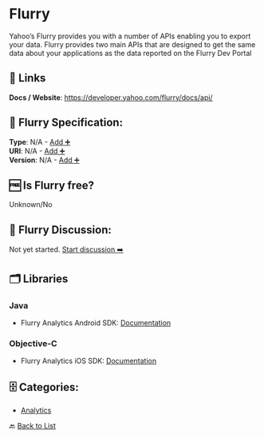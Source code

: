 # Flurry

Yahoo’s Flurry provides you with a number of APIs enabling you to export your data. Flurry provides two main APIs that are designed to get the same data about your applications as the data reported on the Flurry Dev Portal

##  🔗 Links
**Docs / Website**: https://developer.yahoo.com/flurry/docs/api/

## 🧬 Flurry Specification:
**Type**: N/A - [Add ➕](https://github.com/apis-list/apis-list/edit/main/apis/flurry/flurry.yaml)  
**URI**: N/A - [Add ➕](https://github.com/apis-list/apis-list/edit/main/apis/flurry/flurry.yaml)  
**Version**: N/A - [Add ➕](https://github.com/apis-list/apis-list/edit/main/apis/flurry/flurry.yaml)

## 🆓 Is Flurry free?
 Unknown/No 

## 💬 Flurry Discussion:
Not yet started. [Start discussion ➡️](https://github.com/apis-list/apis-list/discussions/new)

## 🗂️ Libraries
### Java
- Flurry Analytics Android SDK: [Documentation](https://developer.yahoo.com/flurry/docs/analytics/gettingstarted/android/)
### Objective-C
- Flurry Analytics iOS SDK: [Documentation](https://developer.yahoo.com/flurry/docs/analytics/gettingstarted/ios/)


## 🗄️ Categories:
- [Analytics](https://github.com/apis-list/apis-list#analytics-)

🔙  [Back to List](https://github.com/apis-list/apis-list)
